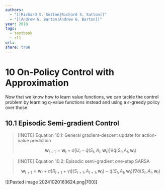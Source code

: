 ```yaml
---
authors:
  - "[[Richard S. Sutton|Richard S. Sutton]]"
  - "[[Andrew G. Barton|Andrew G. Barton]]"
year: 2018
tags:
  - textbook
  - rl1
url: 
share: true
---
```

# 10 On-Policy Control with Approximation

Now that we know how to learn value functions, we can tackle the control problem by learning q-value functions instead and using a $\epsilon$-greedy policy over those.

## 10.1 Episodic Semi-gradient Control

> [!NOTE] Equation 10.1: General gradient-descent update for action-value prediction
> 
> $$
> \mathbf{w}_{t+1} = \mathbf{w}_t + \alpha \left[U_t - \hat{q}(S_t, A_t, \mathbf{w}_t) \right] \nabla \hat{q}(S_t, A_t, \mathbf{w}_t) \tag{10.1}
> $$

> [!NOTE] Equation 10.2: Episodic semi-gradient one-step SARSA
> 
> $$
> \mathbf{w}_{t+1} = \mathbf{w}_t + \alpha \left[R_{t+1} + \gamma \hat{q}(S_{t+1}, A_{t+1}, \mathbf{w}_t) - \hat{q}(S_t, A_t, \mathbf{w}_t) \right] \nabla \hat{q}(S_t, A_t, \mathbf{w}_t) \tag{10.2}
> $$

![[Pasted image 20241020163624.png|700]]
